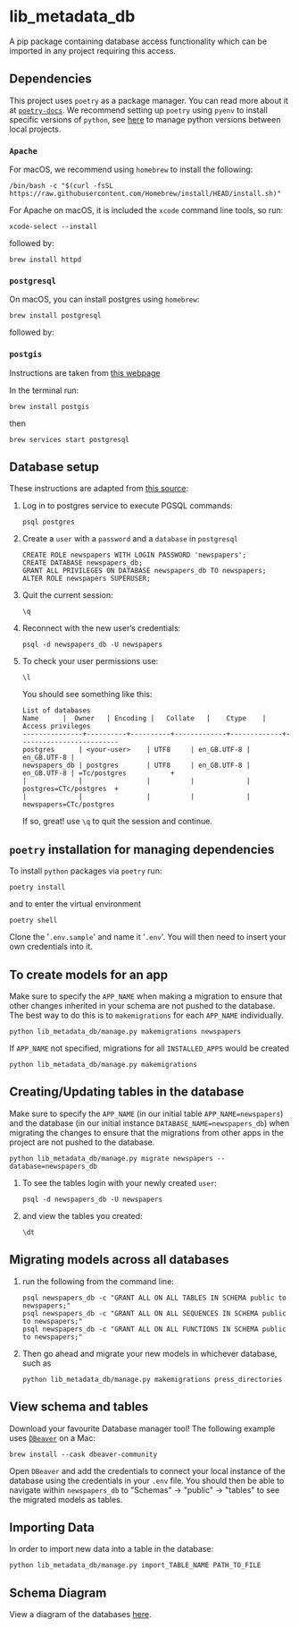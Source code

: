 # lib_metadata_db

A pip package containing database access functionality which can be imported in any project requiring this access.

## Dependencies

This project uses `poetry` as a package manager. You can read more about it at [`poetry-docs`](<https://python-poetry.org/docs/>). We recommend setting up `poetry` using `pyenv` to install specific versions of `python`, see [here](https://blog.jayway.com/2019/12/28/pyenv-poetry-saviours-in-the-python-chaos/) to manage python versions between local projects.

### `Apache`

For macOS, we recommend using `homebrew` to install the following:

```shell
/bin/bash -c "$(curl -fsSL https://raw.githubusercontent.com/Homebrew/install/HEAD/install.sh)"
```

For Apache on macOS, it is included the `xcode` command line tools, so run:

```shell
xcode-select --install
```

followed by:

```shell
brew install httpd
```

### ``postgresql``

On macOS, you can install postgres using `homebrew`:

```shell
brew install postgresql
```

followed by:

### ``postgis``

Instructions are taken from [this webpage](https://morphocode.com/how-to-install-postgis-on-mac-os-x/)

In the terminal run:

```shell
brew install postgis
```

then

```shell
brew services start postgresql
```

## Database setup

These instructions are adapted from [this source](https://www.sqlshack.com/setting-up-a-postgresql-database-on-mac/):

1. Log in to postgres service to execute PGSQL commands:

    ```shell
    psql postgres
    ```

2. Create a `user` with a `password` and a `database` in `postgresql`

    ```PGSQL
    CREATE ROLE newspapers WITH LOGIN PASSWORD 'newspapers';
    CREATE DATABASE newspapers_db;
    GRANT ALL PRIVILEGES ON DATABASE newspapers_db TO newspapers;
    ALTER ROLE newspapers SUPERUSER;
    ```

3. Quit the current session:

    ```PGSQL
    \q
    ```

4. Reconnect with the new user’s credentials:

    ```shell
    psql -d newspapers_db -U newspapers
    ```

5. To check your user permissions use:

    ```PGSQL
    \l
    ```

    You should see something like this:

    ```text
    List of databases
    Name      |  Owner   | Encoding |   Collate   |    Ctype    |    Access privileges
    ---------------+----------+----------+-------------+-------------+-------------------------
    postgres      | <your-user>    | UTF8     | en_GB.UTF-8 | en_GB.UTF-8 |
    newspapers_db | postgres       | UTF8     | en_GB.UTF-8 | en_GB.UTF-8 | =Tc/postgres           +
    |             |                |          |             | postgres=CTc/postgres  +
    |             |                |          |             | newspapers=CTc/postgres
    ```

    If so, great! use `\q` to quit the session and continue.

## ``poetry`` installation for managing dependencies

To install `python` packages via `poetry` run:

```shell
poetry install
```

and to enter the virtual environment

```shell
poetry shell
```

Clone the '`.env.sample`' and name it '`.env`'. You will then need to insert your own credentials into it.

## To create models for an app

Make sure to specify the `APP_NAME` when making a migration to ensure that other changes inherited in your schema are not pushed to the database. The best way to do this is to `makemigrations` for each `APP_NAME` individually.

```shell
python lib_metadata_db/manage.py makemigrations newspapers
```

If `APP_NAME` not specified, migrations for all `INSTALLED_APPS` would be created

```shell
python lib_metadata_db/manage.py makemigrations
```

## Creating/Updating tables in the database

Make sure to specify the `APP_NAME` (in our initial table `APP_NAME=newspapers`) and the database (in our initial instance `DATABASE_NAME=newspapers_db`) when migrating the changes to ensure that the migrations from other apps in the project are not pushed to the database.

```shell
python lib_metadata_db/manage.py migrate newspapers --database=newspapers_db
```

1. To see the tables login with your newly created `user`:

    ```shell
    psql -d newspapers_db -U newspapers
    ```

2. and view the tables you created:

    ```PGSQL
    \dt
    ```

## Migrating models across all databases

1. run the following from the command line:

    ```shell
    psql newspapers_db -c "GRANT ALL ON ALL TABLES IN SCHEMA public to newspapers;"
    psql newspapers_db -c "GRANT ALL ON ALL SEQUENCES IN SCHEMA public to newspapers;"
    psql newspapers_db -c "GRANT ALL ON ALL FUNCTIONS IN SCHEMA public to newspapers;"
    ```

2. Then go ahead and migrate your new models in whichever database, such as

    ```shell
    python lib_metadata_db/manage.py makemigrations press_directories
    ```

## View schema and tables

Download your favourite Database manager tool! The following example uses [`DBeaver`](https://dbeaver.io/download/) on a Mac:

```shell
brew install --cask dbeaver-community
```

Open `DBeaver` and add the credentials to connect your local instance of the database using the credentials in your ``.env`` file. You should then be able to navigate within ``newspapers_db`` to "Schemas" -> "public" -> "tables" to see the migrated models as tables.

## Importing Data

In order to import new data into a table in the database:

```shell
python lib_metadata_db/manage.py import_TABLE_NAME PATH_TO_FILE
```

## Schema Diagram

View a diagram of the databases [here](https://dbdiagram.io/d/627bd08a7f945876b6fca7d0).

